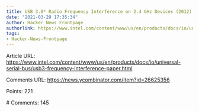 ```yaml
---
title: USB 3.0* Radio Frequency Interference on 2.4 GHz Devices (2012)
date: "2021-03-29 17:35:34"
author: Hacker News Frontpage
authorlink: https://www.intel.com/content/www/us/en/products/docs/io/universal-serial-bus/usb3-frequency-interference-paper.html
tags:
- Hacker-News-Frontpage
---
```


<p>Article URL: <a href="https://www.intel.com/content/www/us/en/products/docs/io/universal-serial-bus/usb3-frequency-interference-paper.html">https://www.intel.com/content/www/us/en/products/docs/io/universal-serial-bus/usb3-frequency-interference-paper.html</a></p>
<p>Comments URL: <a href="https://news.ycombinator.com/item?id=26625356">https://news.ycombinator.com/item?id=26625356</a></p>
<p>Points: 221</p>
<p># Comments: 145</p>
